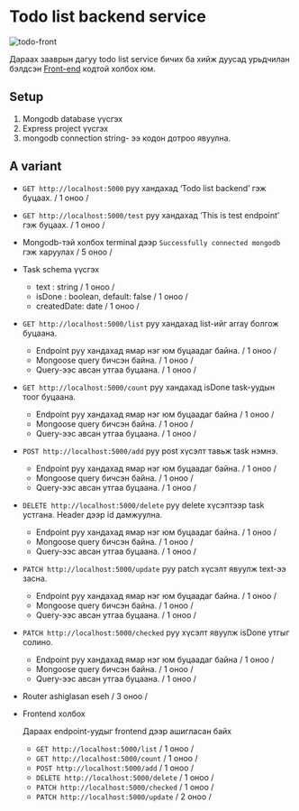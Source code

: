 # Todo list backend service

![todo-front](./todo-front.png)

Дараах зааврын дагуу todo list service бичих ба хийж дуусад урьдчилан бэлдсэн [Front-end](../front-end/) кодтой холбох юм.

## Setup

1. Mongodb database үүсгэх
2. Express project үүсгэх
3. mongodb connection string- ээ кодон дотроо явуулна.

## A variant

- `GET http://localhost:5000` руу хандахад ‘Todo list backend’ гэж буцаах. / 1 оноо /
- `GET http://localhost:5000/test` руу хандахад ‘This is test endpoint’ гэж буцаах. / 1 оноо /
- Mongodb-тэй холбох terminal дээр `Successfully connected mongodb` гэж харуулах / 5 оноо /
- Task schema үүсгэх
  - text : string / 1 оноо /
  - isDone : boolean, default: false / 1 оноо /
  - createdDate: date / 1 оноо /
- `GET http://localhost:5000/list` руу хандахад list-ийг array болгож буцаана.
  - Endpoint руу хандахад ямар нэг юм буцаадаг байна. / 1 оноо /
  - Mongoose query бичсэн байна. / 1 оноо /
  - Query-ээс авсан утгаа буцаана. / 1 оноо /
- `GET http://localhost:5000/count` руу хандахад isDone task-уудын тоог буцаана.
  - Endpoint руу хандахад ямар нэг юм буцаадаг байна / 1 оноо /
  - Mongoose query бичсэн байна. / 1 оноо /
  - Query-ээс авсан утгаа буцаана. / 1 оноо /
- `POST http://localhost:5000/add` руу post хүсэлт тавьж task нэмнэ.
  - Endpoint руу хандахад ямар нэг юм буцаадаг байна. / 1 оноо /
  - Mongoose query бичсэн байна. / 1 оноо /
  - Query-ээс авсан утгаа буцаана. / 1 оноо /
- `DELETE http://localhost:5000/delete` руу delete хүсэлтээр task устгана. Header дээр id дамжуулна.
  - Endpoint руу хандахад ямар нэг юм буцаадаг байна. / 1 оноо /
  - Mongoose query бичсэн байна. / 1 оноо /
  - Query-ээс авсан утгаа буцаана. / 1 оноо /
- `PATCH http://localhost:5000/update` руу patch хүсэлт явуулж text-ээ засна.
  - Endpoint руу хандахад ямар нэг юм буцаадаг байна. / 1 оноо /
  - Mongoose query бичсэн байна. / 1 оноо /
  - Query-ээс авсан утгаа буцаана. / 1 оноо /
- `PATCH http://localhost:5000/checked` руу хүсэлт явуулж isDone утгыг солино.
  - Endpoint руу хандахад ямар нэг юм буцаадаг байна / 1 оноо /
  - Mongoose query бичсэн байна. / 1 оноо /
  - Query-ээс авсан утгаа буцаана. / 1 оноо /
- Router ashiglasan eseh / 3 оноо /
- Frontend холбох

  Дараах endpoint-уудыг frontend дээр ашигласан байх

  - `GET http://localhost:5000/list` / 1 оноо /
  - `GET http://localhost:5000/count` / 1 оноо /
  - `POST http://localhost:5000/add` / 1 оноо /
  - `DELETE http://localhost:5000/delete` / 1 оноо /
  - `PATCH http://localhost:5000/checked` / 1 оноо /
  - `PATCH http://localhost:5000/update` / 2 оноо /
